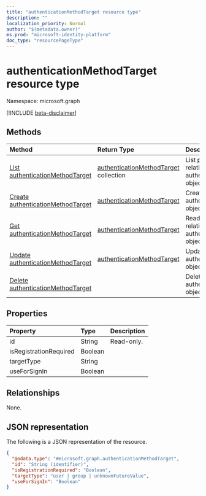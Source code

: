 ```yaml
---
title: "authenticationMethodTarget resource type"
description: ""
localization_priority: Normal
author: "$(metadata.owner)"
ms.prod: "microsoft-identity-platform"
doc_type: "resourcePageType"
---
```


# authenticationMethodTarget resource type

Namespace: microsoft.graph

[!INCLUDE [beta-disclaimer](../../includes/beta-disclaimer.md)]

## Methods

| Method                                                                           | Return Type                                                            | Description                                                                |
| :------------------------------------------------------------------------------- | :--------------------------------------------------------------------- | :------------------------------------------------------------------------- |
| [List authenticationMethodTarget](../api/authenticationmethodtarget-list.md)     | [authenticationMethodTarget](authenticationMethodTarget.md) collection | List properties and relationships of an authenticationMethodTarget object. |
| [Create authenticationMethodTarget](../api/authenticationmethodtarget-create.md) | [authenticationMethodTarget](authenticationMethodTarget.md)            | Create a new authenticationMethodTarget object.                            |
| [Get authenticationMethodTarget](../api/authenticationmethodtarget-get.md)       | [authenticationMethodTarget](authenticationMethodTarget.md)            | Read properties and relationships of an authenticationMethodTarget object. |
| [Update authenticationMethodTarget](../api/authenticationmethodtarget-update.md) | [authenticationMethodTarget](authenticationMethodTarget.md)            | Update the properties of an authenticationMethodTarget object.             |
| [Delete authenticationMethodTarget](../api/authenticationmethodtarget-delete.md) |                                                                        | Delete an authenticationMethodTarget object.                               |

## Properties

| Property               | Type    | Description |
| :--------------------- | :------ | :---------- |
| id                     | String  | Read-only.  |
| isRegistrationRequired | Boolean |             |
| targetType             | String  |             |
| useForSignIn           | Boolean |             |

## Relationships

None.

## JSON representation

The following is a JSON representation of the resource.

<!-- {
  "blockType": "resource",
  "keyProperty": "id",
  "@odata.type": "microsoft.graph.authenticationMethodTarget",
  "baseType": "microsoft.graph.entity",
  "openType": False
}
-->

```json
{
  "@odata.type": "#microsoft.graph.authenticationMethodTarget",
  "id": "String (identifier)",
  "isRegistrationRequired": "Boolean",
  "targetType": "user | group | unknownFutureValue",
  "useForSignIn": "Boolean"
}
```
